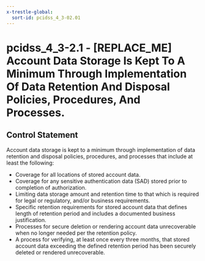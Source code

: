 ```yaml
---
x-trestle-global:
  sort-id: pcidss_4_3-02.01
---
```


# pcidss_4_3-2.1 - \[REPLACE_ME\] Account Data Storage Is Kept To A Minimum Through Implementation Of Data Retention And Disposal Policies, Procedures, And Processes.

## Control Statement

Account data storage is kept to a minimum through implementation of data retention and
disposal policies, procedures, and processes that include at least the following:
- Coverage for all locations of stored account data.
- Coverage for any sensitive authentication data (SAD) stored prior to completion of
authorization.
- Limiting data storage amount and retention time to that which is required for legal or
regulatory, and/or business requirements.
- Specific retention requirements for stored account data that defines length of retention
period and includes a documented business justification.
- Processes for secure deletion or rendering account data unrecoverable when no longer
needed per the retention policy.
- A process for verifying, at least once every three months, that stored account data
exceeding the defined retention period has been securely deleted or rendered unrecoverable.

